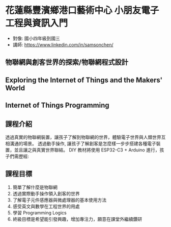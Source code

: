 # 花蓮縣豐濱鄉港口藝術中心 小朋友電子工程與資訊入門

* 對像: 國小四年級到國三
* 講師: https://www.linkedin.com/in/samsonchen/

## 物聯網與創客世界的探索/物聯網程式設計

## Exploring the Internet of Things and the Makers' World

## Internet of Things Programming

## 課程介紹

透過真實的物聯網裝置，讓孩子了解到物聯網的世界，體驗電子世界與人類世界互相溝通的場景。
透過動手操作, 讓孩子了解創客是怎麼樣一步步搭建各種電子裝置，並且讓之與真實世界聯結。
DIY 教材將使用 ESP32-C3 + Arduino 進行，孩子們需歷經:

## 課程目標

1. 簡單了解什麼是物聯網
2. 透過實際動手操作領入創客的世界
3. 了解電子元件感應器與微處理器的基本使用方法
4. 感受英文與數學在工程世界的用處
5. 學習 Programming Logics
6. 終級目標是希望能引發興趣，增加專注力，願意在課堂外繼續鑽研
